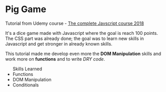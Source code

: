 <h1>Pig Game</h1>


Tutorial from Udemy course - [The complete Javscript course 2018](https://www.udemy.com/the-complete-javascript-course/)

It's a dice game made with Javascript where the goal is reach 100 points. The CSS part was already done; the goal was to learn new skills in Javascript and get stronger in already known skills.

This tutorial made me develop even more the <strong>DOM Manipulation</strong> skills and work more on <strong>functions</strong> and to write <em>DRY code</em>.

<ul>Skills Learned
    <li>Functions</li>
    <li>DOM Manipulation</li>
    <li>Conditionals</li>
</ul>